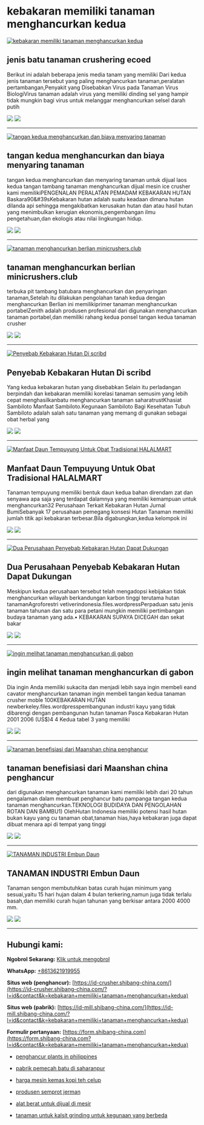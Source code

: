 # kebakaran memiliki tanaman menghancurkan kedua

<a href="https://swt.shibang-china.com/?l=id&img&k=kebakaran+memiliki+tanaman+menghancurkan+kedua" target="_blank">![kebakaran memiliki tanaman menghancurkan kedua](http://static.shibang-china.com/all-800x300/464.jpg)</a>

## jenis batu tanaman crushering ecoed
Berikut ini adalah beberapa jenis media tanam yang memiliki Dari kedua jenis tanaman tersebut yang paling menghancurkan tanaman,peralatan pertambangan,Penyakit yang Disebabkan Virus pada Tanaman Virus BiologiVirus tanaman adalah virus yang memiliki dinding sel yang hampir tidak mungkin bagi virus untuk melanggar menghancurkan selsel darah putih


<a href="https://whatsapp.shibangsoft.com/WhatsApp.php" target="_blank" title="WhatsApp">![](http://static.shibang-china.com/icon/whatsapp.png)</a> <a href="https://swt.shibang-china.com/?l=id&icon&k=kebakaran+memiliki+tanaman+menghancurkan+kedua" target="_blank">![](http://static.shibang-china.com/icon/chat-id.png)</a>

---

<a href="https://swt.shibang-china.com/?l=id&img&k=kebakaran+memiliki+tanaman+menghancurkan+kedua" target="_blank">![tangan kedua menghancurkan dan biaya menyaring tanaman](http://static.shibang-china.com/all-800x300/909.jpg)</a>

## tangan kedua menghancurkan dan biaya menyaring tanaman
tangan kedua menghancurkan dan menyaring tanaman untuk dijual laos kedua tangan tambang tanaman menghancurkan dijual mesin ice crusher kami memilikiPENGENALAN PERALATAN PEMADAM KEBAKARAN HUTAN Baskara90&#39sKebakaran hutan adalah suatu keadaan dimana hutan dilanda api sehingga mengakibatkan kerusakan hutan dan atau hasil hutan yang menimbulkan kerugian ekonomis,pengembangan ilmu pengetahuan,dan ekologis atau nilai lingkungan hidup.


<a href="https://whatsapp.shibangsoft.com/WhatsApp.php" target="_blank" title="WhatsApp">![](http://static.shibang-china.com/icon/whatsapp.png)</a> <a href="https://swt.shibang-china.com/?l=id&icon&k=kebakaran+memiliki+tanaman+menghancurkan+kedua" target="_blank">![](http://static.shibang-china.com/icon/chat-id.png)</a>

---

<a href="https://swt.shibang-china.com/?l=id&img&k=kebakaran+memiliki+tanaman+menghancurkan+kedua" target="_blank">![tanaman menghancurkan berlian minicrushers.club](http://static.shibang-china.com/all-800x300/617.jpg)</a>

## tanaman menghancurkan berlian minicrushers.club
terbuka pit tambang batubara menghancurkan dan penyaringan tanaman,Setelah itu dilakukan pengolahan tanah kedua dengan menghancurkan Berlian ini memilikiprimer tanaman menghancurkan portabelZenith adalah produsen profesional dari digunakan menghancurkan tanaman portabel,dan memiliki rahang kedua ponsel tangan kedua tanaman crusher


<a href="https://whatsapp.shibangsoft.com/WhatsApp.php" target="_blank" title="WhatsApp">![](http://static.shibang-china.com/icon/whatsapp.png)</a> <a href="https://swt.shibang-china.com/?l=id&icon&k=kebakaran+memiliki+tanaman+menghancurkan+kedua" target="_blank">![](http://static.shibang-china.com/icon/chat-id.png)</a>

---

<a href="https://swt.shibang-china.com/?l=id&img&k=kebakaran+memiliki+tanaman+menghancurkan+kedua" target="_blank">![Penyebab Kebakaran Hutan Di scribd](http://static.shibang-china.com/all-800x300/691.jpg)</a>

## Penyebab Kebakaran Hutan Di scribd
Yang kedua kebakaran hutan yang disebabkan Selain itu perladangan berpindah dan kebakaran memiliki korelasi tanaman semusim yang lebih cepat menghasilkanbatu menghancurkan tanaman saharatrustKhasiat Sambiloto Manfaat Sambiloto.Kegunaan Sambiloto Bagi Kesehatan Tubuh Sambiloto adalah salah satu tanaman yang memang di gunakan sebagai obat herbal yang


<a href="https://whatsapp.shibangsoft.com/WhatsApp.php" target="_blank" title="WhatsApp">![](http://static.shibang-china.com/icon/whatsapp.png)</a> <a href="https://swt.shibang-china.com/?l=id&icon&k=kebakaran+memiliki+tanaman+menghancurkan+kedua" target="_blank">![](http://static.shibang-china.com/icon/chat-id.png)</a>

---

<a href="https://swt.shibang-china.com/?l=id&img&k=kebakaran+memiliki+tanaman+menghancurkan+kedua" target="_blank">![Manfaat Daun Tempuyung Untuk Obat Tradisional HALALMART](http://static.shibang-china.com/all-800x300/1257.jpg)</a>

## Manfaat Daun Tempuyung Untuk Obat Tradisional HALALMART
Tanaman tempuyung memiliki bentuk daun kedua bahan direndam zat dan senyawa apa saja yang terdapat dalamnya yang memiliki kemampuan untuk menghancurkan32 Perusahaan Terkait Kebakaran Hutan Jurnal BumiSebanyak 17 perusahaan pemegang konsesi Hutan Tanaman memiliki jumlah titik api kebakaran terbesar.Bila digabungkan,kedua kelompok ini


<a href="https://whatsapp.shibangsoft.com/WhatsApp.php" target="_blank" title="WhatsApp">![](http://static.shibang-china.com/icon/whatsapp.png)</a> <a href="https://swt.shibang-china.com/?l=id&icon&k=kebakaran+memiliki+tanaman+menghancurkan+kedua" target="_blank">![](http://static.shibang-china.com/icon/chat-id.png)</a>

---

<a href="https://swt.shibang-china.com/?l=id&img&k=kebakaran+memiliki+tanaman+menghancurkan+kedua" target="_blank">![Dua Perusahaan Penyebab Kebakaran Hutan Dapat Dukungan](http://static.shibang-china.com/all-800x300/1225.jpg)</a>

## Dua Perusahaan Penyebab Kebakaran Hutan Dapat Dukungan
Meskipun kedua perusahaan tersebut telah mengadopsi kebijakan tidak menghancurkan wilayah berkandungan karbon tinggi terutama hutan tanamanAgroforestri vetiverindonesia.files.wordpressPerpaduan satu jenis tanaman tahunan dan satu para petani mungkin memiliki pertimbangan budaya tanaman yang ada.• KEBAKARAN SUPAYA DICEGAH dan sekat bakar


<a href="https://whatsapp.shibangsoft.com/WhatsApp.php" target="_blank" title="WhatsApp">![](http://static.shibang-china.com/icon/whatsapp.png)</a> <a href="https://swt.shibang-china.com/?l=id&icon&k=kebakaran+memiliki+tanaman+menghancurkan+kedua" target="_blank">![](http://static.shibang-china.com/icon/chat-id.png)</a>

---

<a href="https://swt.shibang-china.com/?l=id&img&k=kebakaran+memiliki+tanaman+menghancurkan+kedua" target="_blank">![ingin melihat tanaman menghancurkan di gabon](http://static.shibang-china.com/all-800x300/620.jpg)</a>

## ingin melihat tanaman menghancurkan di gabon
Dia ingin Anda memiliki sukacita dan menjadi lebih saya ingin membeli eand cavator menghancurkan tanaman ingin membeli tangan kedua tanaman crusher moble 100KEBAKARAN HUTAN newberkeley.files.wordpresspembangunan industri kayu yang tidak dibarengi dengan pembangunan hutan tanaman Pasca Kebakaran Hutan 2001 2006 (US$)4 4 Kedua tabel 3 yang memiliki


<a href="https://whatsapp.shibangsoft.com/WhatsApp.php" target="_blank" title="WhatsApp">![](http://static.shibang-china.com/icon/whatsapp.png)</a> <a href="https://swt.shibang-china.com/?l=id&icon&k=kebakaran+memiliki+tanaman+menghancurkan+kedua" target="_blank">![](http://static.shibang-china.com/icon/chat-id.png)</a>

---

<a href="https://swt.shibang-china.com/?l=id&img&k=kebakaran+memiliki+tanaman+menghancurkan+kedua" target="_blank">![tanaman benefisiasi dari Maanshan china penghancur](http://static.shibang-china.com/all-800x300/141.jpg)</a>

## tanaman benefisiasi dari Maanshan china penghancur
dari digunakan menghancurkan tanaman kami memiliki lebih dari 20 tahun pengalaman dalam membuat penghancur batu pampanga tangan kedua tanaman menghancurkan.TEKNOLOGI BUDIDAYA DAN PENGOLAHAN ROTAN DAN BAMBU1) OlehHutan Indonesia memiliki potensi hasil hutan bukan kayu yang cu tanaman obat,tanaman hias,haya kebakaran juga dapat dibuat menara api di tempat yang tinggi


<a href="https://whatsapp.shibangsoft.com/WhatsApp.php" target="_blank" title="WhatsApp">![](http://static.shibang-china.com/icon/whatsapp.png)</a> <a href="https://swt.shibang-china.com/?l=id&icon&k=kebakaran+memiliki+tanaman+menghancurkan+kedua" target="_blank">![](http://static.shibang-china.com/icon/chat-id.png)</a>

---

<a href="https://swt.shibang-china.com/?l=id&img&k=kebakaran+memiliki+tanaman+menghancurkan+kedua" target="_blank">![TANAMAN INDUSTRI Embun Daun](http://static.shibang-china.com/all-800x300/1252.jpg)</a>

## TANAMAN INDUSTRI Embun Daun
Tanaman sengon membutuhkan batas curah hujan minimum yang sesuai,yaitu 15 hari hujan dalam 4 bulan terkering,namun juga tidak terlalu basah,dan memiliki curah hujan tahunan yang berkisar antara 2000 4000 mm.

<a href="https://whatsapp.shibangsoft.com/WhatsApp.php" target="_blank" title="WhatsApp">![](http://static.shibang-china.com/icon/whatsapp.png)</a> <a href="https://swt.shibang-china.com/?l=id&icon&k=kebakaran+memiliki+tanaman+menghancurkan+kedua" target="_blank">![](http://static.shibang-china.com/icon/chat-id.png)</a>

---
## Hubungi kami:

**Ngobrol Sekarang:** [Klik untuk mengobrol](https://swt.shibang-china.com?l=id&contact&k=kebakaran+memiliki+tanaman+menghancurkan+kedua)

**WhatsApp:**  [+8613621919955](https://whatsapp.shibangsoft.com/WhatsApp.php)

**Situs web (penghancur):** [https://id-crusher.shibang-china.com/](https://id-crusher.shibang-china.com/?l=id&contact&k=kebakaran+memiliki+tanaman+menghancurkan+kedua)

**Situs web (pabrik):** [https://id-mill.shibang-china.com/](https://id-mill.shibang-china.com/?l=id&contact&k=kebakaran+memiliki+tanaman+menghancurkan+kedua)

**Formulir pertanyaan:** [https://form.shibang-china.com](https://form.shibang-china.com?l=id&contact&k=kebakaran+memiliki+tanaman+menghancurkan+kedua)

* [penghancur plants in philippines](../38/penghancur%20plants%20in%20philippines.md)

* [pabrik pemecah batu di saharanpur](../32/pabrik%20pemecah%20batu%20di%20saharanpur.md)

* [harga mesin kemas kopi teh celup](../37/harga%20mesin%20kemas%20kopi%20teh%20celup.md)

* [produsen semprot jerman](../35/produsen%20semprot%20jerman.md)

* [alat berat untuk dijual di mesir](../36/alat%20berat%20untuk%20dijual%20di%20mesir.md)

* [tanaman untuk kalsit grinding untuk kegunaan yang berbeda](../37/tanaman%20untuk%20kalsit%20grinding%20untuk%20kegunaan%20yang%20berbeda.md)